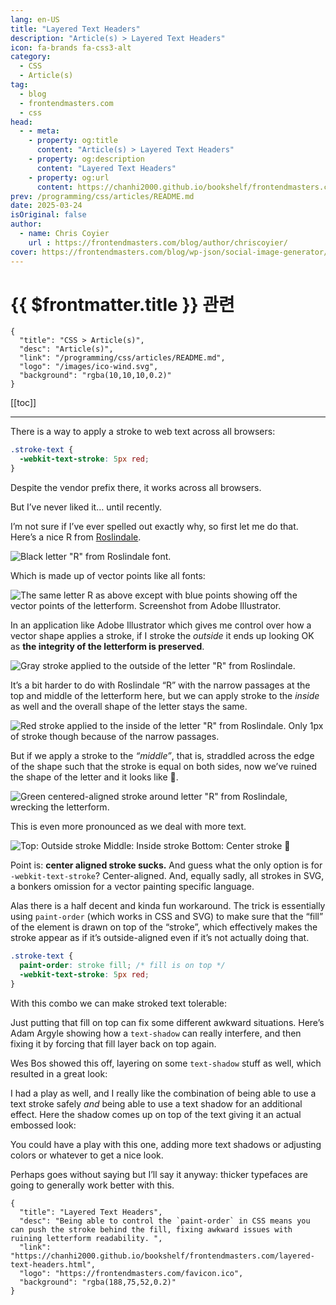 ```yaml
---
lang: en-US
title: "Layered Text Headers"
description: "Article(s) > Layered Text Headers"
icon: fa-brands fa-css3-alt
category:
  - CSS
  - Article(s)
tag:
  - blog
  - frontendmasters.com
  - css
head:
  - - meta:
    - property: og:title
      content: "Article(s) > Layered Text Headers"
    - property: og:description
      content: "Layered Text Headers"
    - property: og:url
      content: https://chanhi2000.github.io/bookshelf/frontendmasters.com/layered-text-headers.html
prev: /programming/css/articles/README.md
date: 2025-03-24
isOriginal: false
author:
  - name: Chris Coyier
    url : https://frontendmasters.com/blog/author/chriscoyier/
cover: https://frontendmasters.com/blog/wp-json/social-image-generator/v1/image/5448
---
```


# {{ $frontmatter.title }} 관련

```component VPCard
{
  "title": "CSS > Article(s)",
  "desc": "Article(s)",
  "link": "/programming/css/articles/README.md",
  "logo": "/images/ico-wind.svg",
  "background": "rgba(10,10,10,0.2)"
}
```

[[toc]]

---

<SiteInfo
  name="Layered Text Headers"
  desc="Being able to control the `paint-order` in CSS means you can push the stroke behind the fill, fixing awkward issues with ruining letterform readability. "
  url="https://frontendmasters.com/blog/layered-text-headers/"
  logo="https://frontendmasters.com/favicon.ico"
  preview="https://frontendmasters.com/blog/wp-json/social-image-generator/v1/image/5448"/>

There is a way to apply a stroke to web text across all browsers:

```css
.stroke-text {
  -webkit-text-stroke: 5px red;
}
```

Despite the vendor prefix there, it works across all browsers.

But I’ve never liked it… until recently.

I’m not sure if I’ve ever spelled out exactly why, so first let me do that. Here’s a nice R from [<FontIcon icon="fas fa-globe"/>Roslindale](https://djr.com/roslindale/).

![Black letter "R" from Roslindale font.](https://i0.wp.com/frontendmasters.com/blog/wp-content/uploads/2025/03/Screenshot-2025-03-24-at-8.13.27%E2%80%AFAM.png?resize=490%2C526&ssl=1)

Which is made up of vector points like all fonts:

![The same letter R as above except with blue points showing off the vector points of the letterform. Screenshot from Adobe Illustrator. ](https://i0.wp.com/frontendmasters.com/blog/wp-content/uploads/2025/03/CleanShot-2025-03-24-at-08.13.48%402x.png?resize=452%2C422&ssl=1)

In an application like Adobe Illustrator which gives me control over how a vector shape applies a stroke, if I stroke the *outside* it ends up looking OK as **the integrity of the letterform is preserved**.

![Gray stroke applied to the outside of the letter "R" from Roslindale.](https://i0.wp.com/frontendmasters.com/blog/wp-content/uploads/2025/03/Screenshot-2025-03-24-at-8.16.17%E2%80%AFAM.png?resize=784%2C804&ssl=1)

It’s a bit harder to do with Roslindale “R” with the narrow passages at the top and middle of the letterform here, but we can apply stroke to the *inside* as well and the overall shape of the letter stays the same.

![Red stroke applied to the inside of the letter "R" from Roslindale. Only 1px of stroke though because of the narrow passages. ](https://i0.wp.com/frontendmasters.com/blog/wp-content/uploads/2025/03/Screenshot-2025-03-24-at-8.17.31%E2%80%AFAM.png?resize=604%2C654&ssl=1)

But if we apply a stroke to the *“middle”*, that is, straddled across the edge of the shape such that the stroke is equal on both sides, now we’ve ruined the shape of the letter and it looks like 💩.

![Green centered-aligned stroke around letter "R" from Roslindale, wrecking the letterform. ](https://i0.wp.com/frontendmasters.com/blog/wp-content/uploads/2025/03/Screenshot-2025-03-24-at-8.18.02%E2%80%AFAM.png?resize=728%2C684&ssl=1)

This is even more pronounced as we deal with more text.

![Top: Outside stroke<br/>Middle: Inside stroke<br/>Bottom: Center stroke 💩](https://i0.wp.com/frontendmasters.com/blog/wp-content/uploads/2025/03/Screenshot-2025-03-24-at-8.26.32%E2%80%AFAM.png?resize=1024%2C543&ssl=1)

Point is: **center aligned stroke sucks.** And guess what the only option is for `-webkit-text-stroke`? Center-aligned. And, equally sadly, all strokes in SVG, a bonkers omission for a vector painting specific language.

Alas there is a half decent and kinda fun workaround. The trick is essentially using `paint-order` (which works in CSS and SVG) to make sure that the “fill” of the element is drawn on top of the “stroke”, which effectively makes the stroke appear as if it’s outside-aligned even if it’s not actually doing that.

```css
.stroke-text {
  paint-order: stroke fill; /* fill is on top */
  -webkit-text-stroke: 5px red;
}
```

With this combo we can make stroked text tolerable:

<CodePen
  user="chriscoyier"
  slug-hash="emYKxWM"
  title="Untitled"
  :default-tab="['css','result']"
  :theme="$isDarkmode ? 'dark': 'light'"/>

Just putting that fill on top can fix some different awkward situations. Here’s Adam Argyle showing how a `text-shadow` can really interfere, and then fixing it by forcing that fill layer back on top again.

<CodePen
  user="argyleink"
  slug-hash="MWoeoKV"
  title="Super CSS World - a paint-order demo"
  :default-tab="['css','result']"
  :theme="$isDarkmode ? 'dark': 'light'"/>

Wes Bos showed this off, layering on some `text-shadow` stuff as well, which resulted in a great look:

I had a play as well, and I really like the combination of being able to use a text stroke safely *and* being able to use a text shadow for an additional effect. Here the shadow comes up on top of the text giving it an actual embossed look:

<CodePen
  user="chriscoyier"
  slug-hash="mdNgVvR"
  title="Layered Text - Music Stuff Giveaway"
  :default-tab="['css','result']"
  :theme="$isDarkmode ? 'dark': 'light'"/>

You could have a play with this one, adding more text shadows or adjusting colors or whatever to get a nice look.

<CodePen
  user="chriscoyier"
  slug-hash="xbxzLxq"
  title="Layered Text 2"
  :default-tab="['css','result']"
  :theme="$isDarkmode ? 'dark': 'light'"/>

Perhaps goes without saying but I’ll say it anyway: thicker typefaces are going to generally work better with this.

<!-- TODO: add ARTICLE CARD -->
```component VPCard
{
  "title": "Layered Text Headers",
  "desc": "Being able to control the `paint-order` in CSS means you can push the stroke behind the fill, fixing awkward issues with ruining letterform readability. ",
  "link": "https://chanhi2000.github.io/bookshelf/frontendmasters.com/layered-text-headers.html",
  "logo": "https://frontendmasters.com/favicon.ico",
  "background": "rgba(188,75,52,0.2)"
}
```
